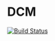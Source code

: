 # DCM
[![Build Status](https://travis-ci.org/wannabegeek/DCM.svg?branch=master)](https://travis-ci.org/wannabegeek/DCM)
